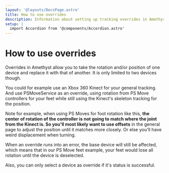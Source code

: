 ```yaml
---
layout: '@layouts/DocsPage.astro'
title: How to use overrides
description: Information about setting up tracking overrides in Amethyst
setup: | 
  import Accordion from '@components/Accordion.astro'
---
```

# How to use overrides
Overrides in Amethyst allow you to take the rotation and/or position of one device and replace it with that of another. It is only limited to two devices though.

You could for example use an Xbox 360 Kinect for your general tracking. And use PSMoveService as an override, using rotation from PS Move controllers for your feet while still using the Kinect's skeleton tracking for the position.

Note for example, when using PS Moves for foot rotation like this, **the center of rotation of the controller is not going to match where the joint from the Kinect is. So you'll most likely want to use offsets** in the general page to adjust the position until it matches more closely. Or else you'll have weird displacement when turning.

When an override runs into an error, the base device will still be affected, which means that in our PS Move feet example, your feet would lose all rotation until the device is deselected.

Also, you can only select a device as override if it's status is successful.